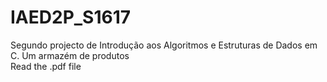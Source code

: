 # IAED2P_S1617
Segundo projecto de Introdução aos Algoritmos e Estruturas de Dados em C. Um armazém de produtos </br>
Read the .pdf file

